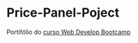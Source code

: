 # Price-Panel-Poject
Portifólio do <a href='https://www.udemy.com/course/the-web-developer-bootcamp/'>curso Web Develop Bootcamp</a>
